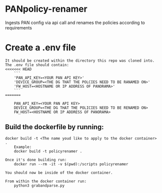 # PANpolicy-renamer
Ingests PAN config via api call and renames the policies according to requirements

# Create a .env file
```
It should be created within the directory this repo was cloned into.
The .env file should contain:
<<<<<<< HEAD
	```
	'PAN_API_KEY=<YOUR PAN API KEY>'
	'DEVICE_GROUP=<THE DG THAT THE POLCIES NEED TO BE RANAMED ON>'
	'FW_HOST=<HOSTNAME OR IP ADDRESS OF PANORAMA>'
	```
=======

	PAN_API_KEY=<YOUR PAN API KEY>
	DEVICE_GROUP=<THE DG THAT THE POLICIES NEED TO BE RENAMED ON>
	FW_HOST=<HOSTNAME OR IP ADDRESS OF PANORAMA>

```
## Build the dockerfile by running: 
```
docker build -t <The name youd like to apply to the docker container> .
	Example:
	docker build -t policyrenamer .

Once it's done building run:
	docker run --rm -it -v $(pwd):/scripts policyrenamer

You should now be inside of the docker container.

From within the docker container run:
	python3 grabandparse.py 
```
